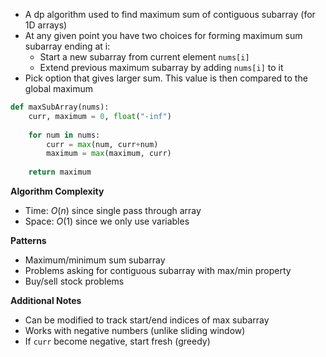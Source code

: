- A dp algorithm used to find maximum sum of contiguous subarray (for 1D arrays)
- At any given point you have two choices for forming maximum sum subarray ending at i:
	- Start a new subarray from current element `nums[i]`
	- Extend previous maximum subarray by adding `nums[i]` to it
- Pick option that gives larger sum. This value is then compared to the global maximum

```Python
def maxSubArray(nums):
	curr, maximum = 0, float("-inf")
	
	for num in nums:
		curr = max(num, curr+num)
		maximum = max(maximum, curr)
	
	return maximum
```

**Algorithm Complexity**
- Time: $O(n)$ since single pass through array
- Space: $O(1)$ since we only use variables

**Patterns**
- Maximum/minimum sum subarray
- Problems asking for contiguous subarray with max/min property
- Buy/sell stock problems

**Additional Notes**
- Can be modified to track start/end indices of max subarray
- Works with negative numbers (unlike sliding window)
- If `curr` become negative, start fresh (greedy)



